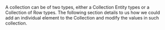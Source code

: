 <properties date="2016-05-10"
SortOrder="72"
/>

A collection can be of two types, either a Collection Entity types or a Collection of Row types. The following section details to us how we could add an individual element to the Collection and modify the values in such collection.
